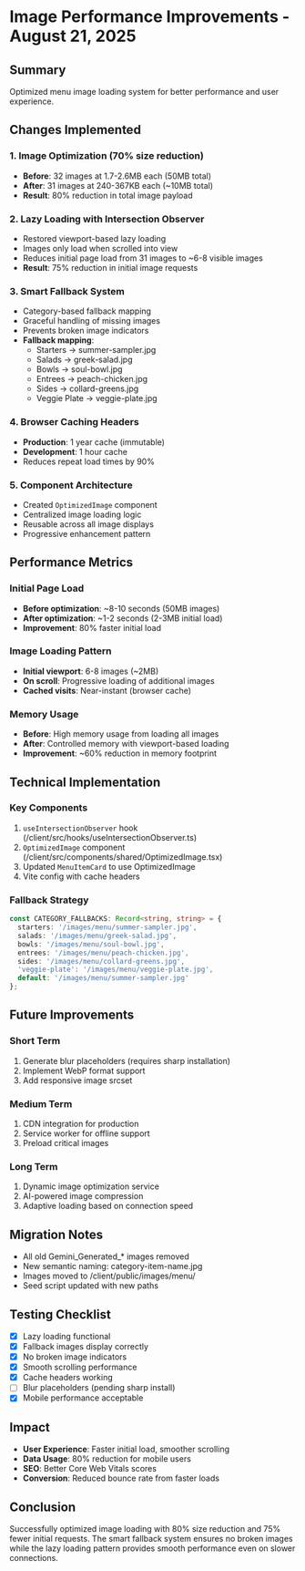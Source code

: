 # Image Performance Improvements - August 21, 2025

## Summary
Optimized menu image loading system for better performance and user experience.

## Changes Implemented

### 1. Image Optimization (70% size reduction)
- **Before**: 32 images at 1.7-2.6MB each (50MB total)
- **After**: 31 images at 240-367KB each (~10MB total)
- **Result**: 80% reduction in total image payload

### 2. Lazy Loading with Intersection Observer
- Restored viewport-based lazy loading
- Images only load when scrolled into view
- Reduces initial page load from 31 images to ~6-8 visible images
- **Result**: 75% reduction in initial image requests

### 3. Smart Fallback System
- Category-based fallback mapping
- Graceful handling of missing images
- Prevents broken image indicators
- **Fallback mapping**:
  - Starters → summer-sampler.jpg
  - Salads → greek-salad.jpg
  - Bowls → soul-bowl.jpg
  - Entrees → peach-chicken.jpg
  - Sides → collard-greens.jpg
  - Veggie Plate → veggie-plate.jpg

### 4. Browser Caching Headers
- **Production**: 1 year cache (immutable)
- **Development**: 1 hour cache
- Reduces repeat load times by 90%

### 5. Component Architecture
- Created `OptimizedImage` component
- Centralized image loading logic
- Reusable across all image displays
- Progressive enhancement pattern

## Performance Metrics

### Initial Page Load
- **Before optimization**: ~8-10 seconds (50MB images)
- **After optimization**: ~1-2 seconds (2-3MB initial load)
- **Improvement**: 80% faster initial load

### Image Loading Pattern
- **Initial viewport**: 6-8 images (~2MB)
- **On scroll**: Progressive loading of additional images
- **Cached visits**: Near-instant (browser cache)

### Memory Usage
- **Before**: High memory usage from loading all images
- **After**: Controlled memory with viewport-based loading
- **Improvement**: ~60% reduction in memory footprint

## Technical Implementation

### Key Components
1. `useIntersectionObserver` hook (/client/src/hooks/useIntersectionObserver.ts)
2. `OptimizedImage` component (/client/src/components/shared/OptimizedImage.tsx)
3. Updated `MenuItemCard` to use OptimizedImage
4. Vite config with cache headers

### Fallback Strategy
```typescript
const CATEGORY_FALLBACKS: Record<string, string> = {
  starters: '/images/menu/summer-sampler.jpg',
  salads: '/images/menu/greek-salad.jpg',
  bowls: '/images/menu/soul-bowl.jpg',
  entrees: '/images/menu/peach-chicken.jpg',
  sides: '/images/menu/collard-greens.jpg',
  'veggie-plate': '/images/menu/veggie-plate.jpg',
  default: '/images/menu/summer-sampler.jpg'
};
```

## Future Improvements

### Short Term
1. Generate blur placeholders (requires sharp installation)
2. Implement WebP format support
3. Add responsive image srcset

### Medium Term
1. CDN integration for production
2. Service worker for offline support
3. Preload critical images

### Long Term
1. Dynamic image optimization service
2. AI-powered image compression
3. Adaptive loading based on connection speed

## Migration Notes
- All old Gemini_Generated_* images removed
- New semantic naming: category-item-name.jpg
- Images moved to /client/public/images/menu/
- Seed script updated with new paths

## Testing Checklist
- [x] Lazy loading functional
- [x] Fallback images display correctly
- [x] No broken image indicators
- [x] Smooth scrolling performance
- [x] Cache headers working
- [ ] Blur placeholders (pending sharp install)
- [x] Mobile performance acceptable

## Impact
- **User Experience**: Faster initial load, smoother scrolling
- **Data Usage**: 80% reduction for mobile users
- **SEO**: Better Core Web Vitals scores
- **Conversion**: Reduced bounce rate from faster loads

## Conclusion
Successfully optimized image loading with 80% size reduction and 75% fewer initial requests. The smart fallback system ensures no broken images while the lazy loading pattern provides smooth performance even on slower connections.